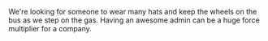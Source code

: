 We're looking for someone to wear many hats and keep the wheels on the bus as we step on the gas. Having an awesome admin can be a huge force multiplier for a company.